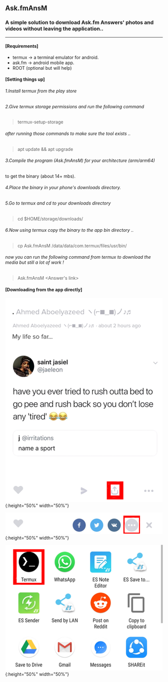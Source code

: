 ## Ask.fmAnsM
### A simple solution to download Ask.fm Answers' photos and videos without leaving the application..
_________________________________________

#### [Requirements]
- termux -> a terminal emulator for android.
- ask.fm -> android mobile app.
- ROOT (optional but will help)

#### [Setting things up]
###### 1.Install termux from the play store
###### 2.Give termux storage permissions and run the following command
>termux-setup-storage

###### after running those commands to make sure the tool exists ..

>apt update && apt upgrade

###### 3.Compile the program (Ask.fmAnsM) for your architecture (arm/arm64)
to get the binary (about 14+ mbs).

###### 4.Place the binary in your phone's downloads directory.  

###### 5.Go to termux and cd to your downloads directory

>cd $HOME/storage/downloads/

###### 6.Now using termux copy the binary to the app bin directory ..

>cp Ask.fmAnsM /data/data/com.termux/files/usr/bin/

###### now you can run the following command from termux to download the media but still a lot of work !

>Ask.fmAnsM <Answer's link>

#### [Downloading from the app directly]

![1](https://github.com/ahmdaeyz/Ask.fmAnsM/blob/master/media/1.jpg){:height="50%" width="50%"}

![2](https://github.com/ahmdaeyz/Ask.fmAnsM/blob/master/media/2.jpg){:height="50%" width="50%"}

![3](https://github.com/ahmdaeyz/Ask.fmAnsM/blob/master/media/3.jpg){:height="50%" width="50%"}




